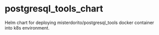 # postgresql_tools_chart
Helm chart for deploying misterdorito/postgresql_tools docker container into k8s environment.
